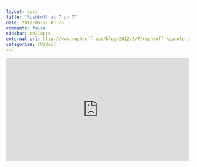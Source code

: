 ```yaml
---
layout: post
title: "Rushkoff at 7 on 7"
date: 2012-05-21 01:26
comments: false
sidebar: collapse
external-url: http://www.rushkoff.com/blog/2012/5/7/rushkoff-keynote-at-rhizomes-7-on-7-festival.html
categories: [Video]
---
```

<div class="flex-video"><iframe src="http://player.vimeo.com/video/40547069" width="500" height="281" frameborder="0" webkitAllowFullScreen mozallowfullscreen allowFullScreen></iframe></div>